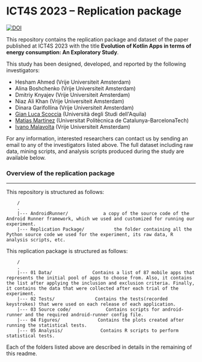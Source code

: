 # ICT4S 2023 – Replication package

[![DOI](https://zenodo.org/badge/DOI/10.5281/zenodo.7648592.svg)](https://doi.org/10.5281/zenodo.7648592)

This repository contains the replication package and dataset of the paper published at ICT4S 2023 with the title **Evolution of Kotlin Apps in terms of energy consumption: An Exploratory Study**.

This study has been designed, developed, and reported by the following investigators:

- Hesham Ahmed (Vrije Universiteit Amsterdam)
- Alina Boshchenko (Vrije Universiteit Amsterdam)
- Dmitriy Knyajev (Vrije Universiteit Amsterdam)
- Niaz Ali Khan (Vrije Universiteit Amsterdam)
- Dinara Garifollina (Vrije Universiteit Amsterdam)
- [Gian Luca Scoccia](https://gianlucascoccia.github.io/) (Università degli Studi dell'Aquila)
- [Matias Martinez](http://www.martinezmatias.com/) (Universitat Politècnica de Catalunya-BarcelonaTech)
- [Ivano Malavolta](https://www.ivanomalavolta.com) (Vrije Universiteit Amsterdam)

For any information, interested researchers can contact us by sending an email to any of the investigators listed above.
The full dataset including raw data, mining scripts, and analysis scripts produced during the study are available below.


### Overview of the replication package
---

This repository is structured as follows:


```
    /
    .
    |--- AndroidRunner/       		a copy of the source code of the Android Runner framework, which we used and customized for running our experiment.
    |--- Replication Package/           the folder containing all the Python source code we used for the experiment, its raw data, R analysis scripts, etc.

```


This replication package is structured as follows:


```
    /
    .
    |--- 01 Data/       		Contains a list of 87 mobile apps that represents the initial pool of apps to choose from. Also, it contains the list after applying the inclusion and exclusion criteria. Finally, it contains the data that were collected after each trial of the experiment.
    |--- 02 Tests/               Contains the tests(recorded keystrokes) that were used on each release of each application.
    |--- 03 Source code/             Contains scripts for android-runner and the required android-runner config file.
    |--- 04 Figures/              Contains the plots created after running the statistical tests.
    |--- 05 Analysis/              Contains R scripts to perform statistical tests.

```

Each of the folders listed above are described in details in the remaining of this readme.




